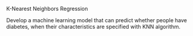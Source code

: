 K-Nearest Neighbors Regression

Develop a machine learning model that can predict whether people have diabetes,
when their characteristics are specified with KNN algorithm.


